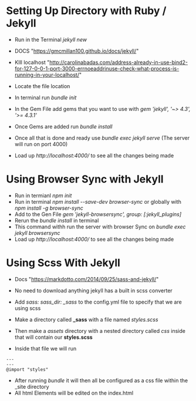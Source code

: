 # Setting Up Directory with Ruby / Jekyll
- Run in the Terminal *jekyll new <name>*

- DOCS "https://gmcmillan100.github.io/docs/jekyll/"
- KIll localhost "http://carolinabadas.com/address-already-in-use-bind2-for-127-0-0-1-port-3000-errnoeaddrinuse-check-what-process-is-running-in-your-localhost/"

- Locate the file location
- In terminal run *bundle init*
- In the Gem File add gems that you want to use with *gem 'jekyll', '~> 4.3', '>= 4.3.1'*
- Once Gems are added run *bundle install*
- Once all that is done and ready use *bundle exec jekyll serve* (The server will run on port 4000)
- Load up *http://localhost:4000/* to see all the changes being made

# Using Browser Sync with Jekyll
- Run in termianl *npm init*
- Run in terminal *npm install --save-dev browser-sync* or globally with *npm install -g browser-sync*
- Add to the Gen File *gem 'jekyll-browsersync', group: [:jekyll_plugins]*
- Rerun the *bundle install* in terminal
- This command withh run the server with browser Sync on *bundle exec jekyll browsersync*
- Load up *http://localhost:4000/* to see all the changes being made

# Using Scss With Jekyll
- Docs "https://markdotto.com/2014/09/25/sass-and-jekyll/"

- No need to download anything jekyll has a built in scss converter
- Add *sass: sass_dir: _sass* to the config.yml file to specify that we are using scss
- Make a directory called **_sass** with a file named *styles.scss*
- Then make a *assets* directory with a nested directory called *css* inside that will contain our **styles.scss**
- Inside that file we will run
```
---
---
@import "styles"
```
- After running *bundle* it will then all be configured as a css file within the _site directory
- All html Elements will be edited on the index.html
